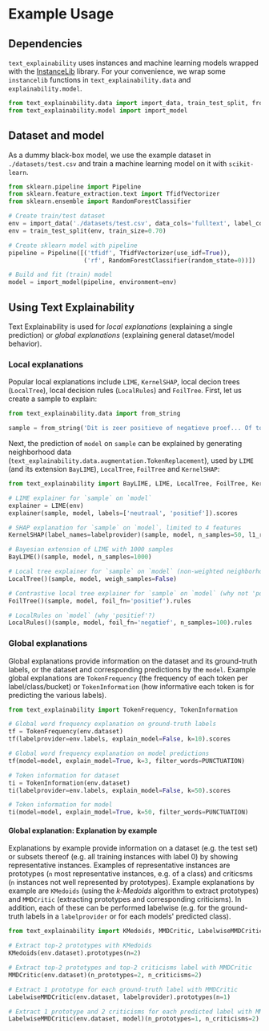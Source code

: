 # Example Usage

## Dependencies
`text_explainability` uses instances and machine learning models wrapped with the [InstanceLib](https://pypi.org/project/instancelib/) library. For your convenience, we wrap some `instancelib` functions in `text_explainability.data` and `explainability.model`.
```python
from text_explainability.data import import_data, train_test_split, from_string
from text_explainability.model import import_model
```

## Dataset and model
As a dummy black-box model, we use the example dataset in `./datasets/test.csv` and train a machine learning model on it with `scikit-learn`.

```python
from sklearn.pipeline import Pipeline
from sklearn.feature_extraction.text import TfidfVectorizer
from sklearn.ensemble import RandomForestClassifier

# Create train/test dataset
env = import_data('./datasets/test.csv', data_cols='fulltext', label_cols='label')
env = train_test_split(env, train_size=0.70)

# Create sklearn model with pipeline
pipeline = Pipeline([('tfidf', TfidfVectorizer(use_idf=True)),
                     ('rf', RandomForestClassifier(random_state=0))])

# Build and fit (train) model
model = import_model(pipeline, environment=env)
```

## Using Text Explainability
Text Explainability is used for _local explanations_ (explaining a single prediction) or _global explanations_ (explaining general dataset/model behavior).

### Local explanations
Popular local explanations include `LIME`, `KernelSHAP`, local decion trees (`LocalTree`), local decision rules (`LocalRules`) and `FoilTree`. First, let us create a sample to explain:

```python
from text_explainability.data import from_string

sample = from_string('Dit is zeer positieve of negatieve proef... Of toch negatief?')
```

Next, the prediction of `model` on `sample` can be explained by generating neighborhood data (`text_explainability.data.augmentation.TokenReplacement`), used by `LIME` (and its extension `BayLIME`), `LocalTree`, `FoilTree` and `KernelSHAP`:

```python
from text_explainability import BayLIME, LIME, LocalTree, FoilTree, KernelSHAP

# LIME explainer for `sample` on `model`
explainer = LIME(env)
explainer(sample, model, labels=['neutraal', 'positief']).scores

# SHAP explanation for `sample` on `model`, limited to 4 features
KernelSHAP(label_names=labelprovider)(sample, model, n_samples=50, l1_reg=4)

# Bayesian extension of LIME with 1000 samples
BayLIME()(sample, model, n_samples=1000)

# Local tree explainer for `sample` on `model` (non-weighted neighborhood data)
LocalTree()(sample, model, weigh_samples=False)

# Contrastive local tree explainer for `sample` on `model` (why not 'positief'?)
FoilTree()(sample, model, foil_fn='positief').rules

# LocalRules on `model` (why 'positief'?)
LocalRules()(sample, model, foil_fn='negatief', n_samples=100).rules
```

### Global explanations
Global explanations provide information on the dataset and its ground-truth labels, or the dataset and corresponding predictions by the `model`. Example global explanations are `TokenFrequency` (the frequency of each token per label/class/bucket) or `TokenInformation` (how informative each token is for predicting the various labels).

```python
from text_explainability import TokenFrequency, TokenInformation

# Global word frequency explanation on ground-truth labels
tf = TokenFrequency(env.dataset)
tf(labelprovider=env.labels, explain_model=False, k=10).scores

# Global word frequency explanation on model predictions
tf(model=model, explain_model=True, k=3, filter_words=PUNCTUATION)

# Token information for dataset
ti = TokenInformation(env.dataset)
ti(labelprovider=env.labels, explain_model=False, k=50).scores

# Token information for model
ti(model=model, explain_model=True, k=50, filter_words=PUNCTUATION)
```

#### Global explanation: Explanation by example
Explanations by example provide information on a dataset (e.g. the test set) or subsets thereof (e.g. all training instances with label 0) by showing representative instances. Examples of representative instances are prototypes (`n` most representative instances, e.g. of a class) and criticsms (`n` instances not well represented by prototypes). Example explanations by example are `KMedoids` (using the _k-Medoids_ algorithm to extract prototypes) and `MMDCritic` (extracting prototypes and corresponding criticisms). In addition, each of these can be performed labelwise (e.g. for the ground-truth labels in a `labelprovider` or for each models' predicted class).

```python
from text_explainability import KMedoids, MMDCritic, LabelwiseMMDCritic

# Extract top-2 prototypes with KMedoids
KMedoids(env.dataset).prototypes(n=2)

# Extract top-2 prototypes and top-2 criticisms label with MMDCritic
MMDCritic(env.dataset)(n_prototypes=2, n_criticisms=2)

# Extract 1 prototype for each ground-truth label with MMDCritic
LabelwiseMMDCritic(env.dataset, labelprovider).prototypes(n=1)

# Extract 1 prototype and 2 criticisms for each predicted label with MMDCritic
LabelwiseMMDCritic(env.dataset, model)(n_prototypes=1, n_criticisms=2)
```

